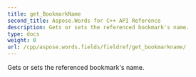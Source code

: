 ```yaml
---
title: get_BookmarkName
second_title: Aspose.Words for C++ API Reference
description: Gets or sets the referenced bookmark's name. 
type: docs
weight: 0
url: /cpp/aspose.words.fields/fieldref/get_bookmarkname/
---
```


Gets or sets the referenced bookmark's name. 

